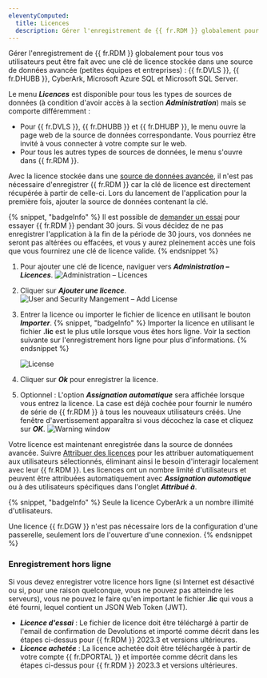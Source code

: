 ```yaml
---
eleventyComputed:
  title: Licences
  description: Gérer l'enregistrement de {{ fr.RDM }} globalement pour tous vos utilisateurs peut être fait avec une clé de licence stockée dans une source de données avancée.
---
```

Gérer l'enregistrement de {{ fr.RDM }} globalement pour tous vos utilisateurs peut être fait avec une clé de licence stockée dans une source de données avancée (petites équipes et entreprises) : {{ fr.DVLS }}, {{ fr.DHUBB }}, CyberArk, Microsoft Azure SQL et Microsoft SQL Server.

Le menu ***Licences*** est disponible pour tous les types de sources de données (à condition d'avoir accès à la section ***Administration***) mais se comporte différemment :
* Pour {{ fr.DVLS }}, {{ fr.DHUBB }} et {{ fr.DHUBP }}, le menu ouvre la page web de la source de données correspondante. Vous pourriez être invité à vous connecter à votre compte sur le web.
* Pour tous les autres types de sources de données, le menu s'ouvre dans {{ fr.RDM }}.

Avec la licence stockée dans une [source de données avancée](/rdm/windows/data-sources/data-sources-types/advanced-data-sources/), il n'est pas nécessaire d'enregistrer {{ fr.RDM }} car la clé de licence est directement récupérée à partir de celle-ci. Lors du lancement de l'application pour la première fois, ajouter la source de données contenant la clé.

{% snippet, "badgeInfo" %}
Il est possible de [demander un essai](/rdm/windows/installation/client/registration/trial-request/) pour essayer {{ fr.RDM }} pendant 30 jours. Si vous décidez de ne pas enregistrer l'application à la fin de la période de 30 jours, vos données ne seront pas altérées ou effacées, et vous y aurez pleinement accès une fois que vous fournirez une clé de licence valide.
{% endsnippet %}

1. Pour ajouter une clé de licence, naviguer vers ***Administration – Licences***.
![Administration – Licences](https://cdnweb.devolutions.net/docs/docs_en_rdm_windows_clip3417.png)
1. Cliquer sur ***Ajouter une licence***.
![User and Security Mangement – Add License](https://cdnweb.devolutions.net/docs/docs_en_rdm_windows_RDMWin6035.png)
1. Entrer la licence ou importer le fichier de licence en utilisant le bouton ***Importer***.
   {% snippet, "badgeInfo" %}
   Importer la licence en utilisant le fichier **.lic** est le plus utile lorsque vous êtes hors ligne. Voir la section suivante sur l'enregistrement hors ligne pour plus d'informations.
   {% endsnippet %}

   ![License](https://cdnweb.devolutions.net/docs/docs_en_rdm_windows_RDMWin2238.png)
1. Cliquer sur ***Ok*** pour enregistrer la licence.
1. Optionnel : L'option ***Assignation automatique*** sera affichée lorsque vous entrez la licence. La case est déjà cochée pour fournir le numéro de série de {{ fr.RDM }} à tous les nouveaux utilisateurs créés. Une fenêtre d'avertissement apparaîtra si vous décochez la case et cliquez sur ***OK***.
![Warning window](https://cdnweb.devolutions.net/docs/docs_en_rdm_windows_RDMWin6033.png)

Votre licence est maintenant enregistrée dans la source de données avancée. Suivre [Attribuer des licences](/rdm/windows/commands/administration/management/licenses/assign/) pour les attribuer automatiquement aux utilisateurs sélectionnés, éliminant ainsi le besoin d'interagir localement avec leur {{ fr.RDM }}. Les licences ont un nombre limité d'utilisateurs et peuvent être attribuées automatiquement avec ***Assignation automatique*** ou à des utilisateurs spécifiques dans l'onglet ***Attribué à***.

{% snippet, "badgeInfo" %}
Seule la licence CyberArk a un nombre illimité d'utilisateurs.

Une licence {{ fr.DGW }} n'est pas nécessaire lors de la configuration d'une passerelle, seulement lors de l'ouverture d'une connexion.
{% endsnippet %}

### Enregistrement hors ligne
Si vous devez enregistrer votre licence hors ligne (si Internet est désactivé ou si, pour une raison quelconque, vous ne pouvez pas atteindre les serveurs), vous ne pouvez le faire qu'en important le fichier **.lic** qui vous a été fourni, lequel contient un JSON Web Token (JWT).

* ***Licence d'essai*** : Le fichier de licence doit être téléchargé à partir de l'email de confirmation de Devolutions et importé comme décrit dans les étapes ci-dessus pour {{ fr.RDM }} 2023.3 et versions ultérieures.
* ***Licence achetée*** : La licence achetée doit être téléchargée à partir de votre compte {{ fr.DPORTAL }} et importée comme décrit dans les étapes ci-dessus pour {{ fr.RDM }} 2023.3 et versions ultérieures.